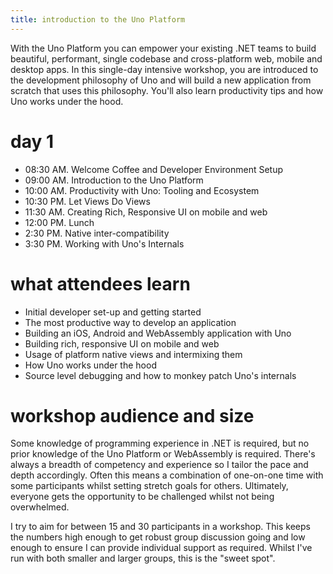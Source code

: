 ```yaml
---
title: introduction to the Uno Platform
---
```


With the Uno Platform you can empower your existing .NET teams to build beautiful, performant, single codebase and cross-platform web, mobile and desktop apps. In this single-day intensive workshop, you are introduced to the development philosophy of Uno and will build a new application from scratch that uses this philosophy. You'll also learn productivity tips and how Uno works under the hood.

# day 1

- 08:30 AM. Welcome Coffee and Developer Environment Setup
- 09:00 AM. Introduction to the Uno Platform
- 10:00 AM. Productivity with Uno: Tooling and Ecosystem
- 10:30 PM. Let Views Do Views
- 11:30 AM. Creating Rich, Responsive UI on mobile and web
- 12:00 PM. Lunch
- 2:30 PM. Native inter-compatibility
- 3:30 PM. Working with Uno's Internals

# what attendees learn

- Initial developer set-up and getting started
- The most productive way to develop an application
- Building an iOS, Android and WebAssembly application with Uno
- Building rich, responsive UI on mobile and web
- Usage of platform native views and intermixing them
- How Uno works under the hood
- Source level debugging and how to monkey patch Uno's internals

# workshop audience and size

Some knowledge of programming experience in .NET is required, but no prior knowledge of the Uno Platform or WebAssembly is required. There's always a breadth of competency and experience so I tailor the pace and depth accordingly. Often this means a combination of one-on-one time with some participants whilst setting stretch goals for others. Ultimately, everyone gets the opportunity to be challenged whilst not being overwhelmed.

I try to aim for between 15 and 30 participants in a workshop. This keeps the numbers high enough to get robust group discussion going and low enough to ensure I can provide individual support as required. Whilst I've run with both smaller and larger groups, this is the "sweet spot".

<!-- # what others are saying -->

<?! Markdown ?>
<?! Include "../_footer.md" /?>
<?!/ Markdown ?>

